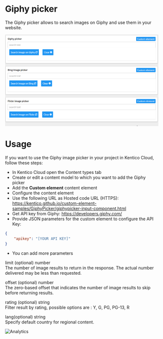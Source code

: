 # Giphy picker
The Giphy picker allows to search images on Giphy and use them in your website.

![Giphy picker](GiphyPicker.gif)

# Usage

If you want to use the Giphy image picker in your project in Kentico Cloud, follow these steps:

* In Kentico Cloud open the Content types tab
* Create or edit a content model to which you want to add the Giphy picker
* Add the **Custom element** content element
* Configure the content element
* Use the following URL as Hosted code URL (HTTPS): https://kentico.github.io/custom-element-samples/GiphyPicker/giphypicker-input-component.html
* Get API key from Giphy: https://developers.giphy.com/
* Provide JSON parameters for the custom element to configure the API Key:

```json
{
    "apikey": "[YOUR API KEY]"
}
```
* You can add more parameters
  
limit (optional) number  
The number of image results to return in the response. The actual number delivered may be less than requested.  
  
offset (optional) number  
The zero-based offset that indicates the number of image results to skip before returning results.  
  
rating (optional) string  
Filter result by rating, possible options are : Y, G, PG, PG-13, R
  
lang(optional) string    
Specify default country for regional content.

![Analytics](https://kentico-ga-beacon.azurewebsites.net/api/UA-69014260-4/Kentico/custom-elements-samples/GiphyPicker?pixel)
